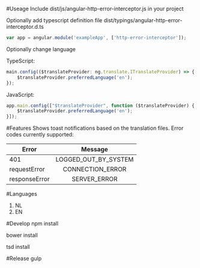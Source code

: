 ﻿#Useage
Include dist/js/angular-http-error-interceptor.js in your project

Optionally add typescript definition file dist/typings/angular-http-error-interceptor.d.ts
```javascript
var app = angular.module('exampleApp', ['http-error-interceptor']);
```
Optionally change language

TypeScript:
```typescript
main.config(($translateProvider: ng.translate.ITranslateProvider) => {
    $translateProvider.preferredLanguage('en');
});
```
JavaScript:
```javascript
app.main.config(["$translateProvider", function ($translateProvider) {
    $translateProvider.preferredLanguage('en');
}]);
```
#Features
Shows toast notifications based on the translation files.
Error codes currently supported:

| Error         | Message
| ------------- |:-------------:|
| 401           | LOGGED_OUT_BY_SYSTEM
| requestError  | CONNECTION_ERROR
| responseError | SERVER_ERROR
#Languages
1. NL
2. EN

#Develop
npm install

bower install

tsd install

#Release
gulp
